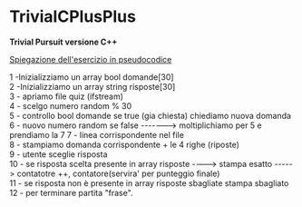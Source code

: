 # TrivialCPlusPlus

<B> Trivial Pursuit versione C++ </b>

<U> Spiegazione dell'esercizio in pseudocodice </U>

1 -Inizializziamo un array bool domande[30] <br>
2 -Inizializziamo un array string risposte[30] <br>
3 - apriamo file quiz (ifstream)<br>
4 - scelgo numero random % 30<br>
5 - controllo bool domande se true (gia chiesta) chiediamo nuova domanda <br>
6 - nuovo numero random se false -------> moltiplichiamo per 5 e prendiamo la 7 7 - linea corrispondente nel file <br>
8 - stampiamo domanda corrispondente + le 4 righe (riposte) <br> 
9 - utente sceglie risposta <br>
10 - se risposta scelta presente in array risposte ----> stampa esatto -----> contatotre ++, contatore(servira' per punteggio finale)<br>
11 - se risposta non è presente in array risposte sbagliate stampa sbagliato 
12 - per terminare partita "frase".<br>